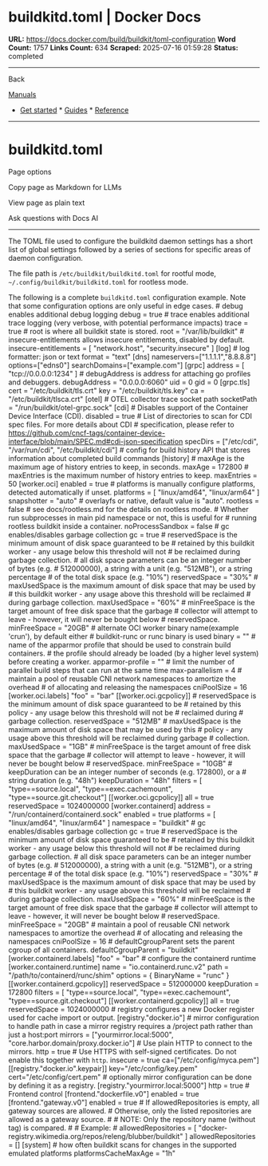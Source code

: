 # buildkitd.toml | Docker Docs

**URL:** https://docs.docker.com/build/buildkit/toml-configuration
**Word Count:** 1757
**Links Count:** 634
**Scraped:** 2025-07-16 01:59:28
**Status:** completed

---

Back

[Manuals](https://docs.docker.com/manuals/)

  * [Get started](https://docs.docker.com/get-started/)   * [Guides](https://docs.docker.com/guides/)   * [Reference](https://docs.docker.com/reference/)

* * *

# buildkitd.toml

Page options

Copy page as Markdown for LLMs

View page as plain text

Ask questions with Docs AI

* * *

The TOML file used to configure the buildkitd daemon settings has a short list of global settings followed by a series of sections for specific areas of daemon configuration.

The file path is `/etc/buildkit/buildkitd.toml` for rootful mode, `~/.config/buildkit/buildkitd.toml` for rootless mode.

The following is a complete `buildkitd.toml` configuration example. Note that some configuration options are only useful in edge cases.               # debug enables additional debug logging     debug = true     # trace enables additional trace logging (very verbose, with potential performance impacts)     trace = true     # root is where all buildkit state is stored.     root = "/var/lib/buildkit"     # insecure-entitlements allows insecure entitlements, disabled by default.     insecure-entitlements = [ "network.host", "security.insecure" ]          [log]       # log formatter: json or text       format = "text"          [dns]       nameservers=["1.1.1.1","8.8.8.8"]       options=["edns0"]       searchDomains=["example.com"]          [grpc]       address = [ "tcp://0.0.0.0:1234" ]       # debugAddress is address for attaching go profiles and debuggers.       debugAddress = "0.0.0.0:6060"       uid = 0       gid = 0       [grpc.tls]         cert = "/etc/buildkit/tls.crt"         key = "/etc/buildkit/tls.key"         ca = "/etc/buildkit/tlsca.crt"          [otel]       # OTEL collector trace socket path       socketPath = "/run/buildkit/otel-grpc.sock"          [cdi]       # Disables support of the Container Device Interface (CDI).       disabled = true       # List of directories to scan for CDI spec files. For more details about CDI       # specification, please refer to https://github.com/cncf-tags/container-device-interface/blob/main/SPEC.md#cdi-json-specification       specDirs = ["/etc/cdi", "/var/run/cdi", "/etc/buildkit/cdi"]          # config for build history API that stores information about completed build commands     [history]       # maxAge is the maximum age of history entries to keep, in seconds.       maxAge = 172800       # maxEntries is the maximum number of history entries to keep.       maxEntries = 50          [worker.oci]       enabled = true       # platforms is manually configure platforms, detected automatically if unset.       platforms = [ "linux/amd64", "linux/arm64" ]       snapshotter = "auto" # overlayfs or native, default value is "auto".       rootless = false # see docs/rootless.md for the details on rootless mode.       # Whether run subprocesses in main pid namespace or not, this is useful for       # running rootless buildkit inside a container.       noProcessSandbox = false            # gc enables/disables garbage collection       gc = true       # reservedSpace is the minimum amount of disk space guaranteed to be       # retained by this buildkit worker - any usage below this threshold will not       # be reclaimed during garbage collection.       # all disk space parameters can be an integer number of bytes (e.g.       # 512000000), a string with a unit (e.g. "512MB"), or a string percentage       # of the total disk space (e.g. "10%")       reservedSpace = "30%"       # maxUsedSpace is the maximum amount of disk space that may be used by       # this buildkit worker - any usage above this threshold will be reclaimed       # during garbage collection.       maxUsedSpace = "60%"       # minFreeSpace is the target amount of free disk space that the garbage       # collector will attempt to leave - however, it will never be bought below       # reservedSpace.       minFreeSpace = "20GB"            # alternate OCI worker binary name(example 'crun'), by default either        # buildkit-runc or runc binary is used       binary = ""       # name of the apparmor profile that should be used to constrain build containers.       # the profile should already be loaded (by a higher level system) before creating a worker.       apparmor-profile = ""       # limit the number of parallel build steps that can run at the same time       max-parallelism = 4       # maintain a pool of reusable CNI network namespaces to amortize the overhead       # of allocating and releasing the namespaces       cniPoolSize = 16            [worker.oci.labels]         "foo" = "bar"            [[worker.oci.gcpolicy]]         # reservedSpace is the minimum amount of disk space guaranteed to be         # retained by this policy - any usage below this threshold will not be         # reclaimed during # garbage collection.         reservedSpace = "512MB"         # maxUsedSpace is the maximum amount of disk space that may be used by this         # policy - any usage above this threshold will be reclaimed during garbage         # collection.         maxUsedSpace = "1GB"         # minFreeSpace is the target amount of free disk space that the garbage         # collector will attempt to leave - however, it will never be bought below         # reservedSpace.         minFreeSpace = "10GB"              # keepDuration can be an integer number of seconds (e.g. 172800), or a         # string duration (e.g. "48h")         keepDuration = "48h"         filters = [ "type==source.local", "type==exec.cachemount", "type==source.git.checkout"]       [[worker.oci.gcpolicy]]         all = true         reservedSpace = 1024000000          [worker.containerd]       address = "/run/containerd/containerd.sock"       enabled = true       platforms = [ "linux/amd64", "linux/arm64" ]       namespace = "buildkit"            # gc enables/disables garbage collection       gc = true       # reservedSpace is the minimum amount of disk space guaranteed to be       # retained by this buildkit worker - any usage below this threshold will not       # be reclaimed during garbage collection.       # all disk space parameters can be an integer number of bytes (e.g.       # 512000000), a string with a unit (e.g. "512MB"), or a string percentage       # of the total disk space (e.g. "10%")       reservedSpace = "30%"       # maxUsedSpace is the maximum amount of disk space that may be used by       # this buildkit worker - any usage above this threshold will be reclaimed       # during garbage collection.       maxUsedSpace = "60%"       # minFreeSpace is the target amount of free disk space that the garbage       # collector will attempt to leave - however, it will never be bought below       # reservedSpace.       minFreeSpace = "20GB"            # maintain a pool of reusable CNI network namespaces to amortize the overhead       # of allocating and releasing the namespaces       cniPoolSize = 16       # defaultCgroupParent sets the parent cgroup of all containers.       defaultCgroupParent = "buildkit"            [worker.containerd.labels]         "foo" = "bar"            # configure the containerd runtime       [worker.containerd.runtime]         name = "io.containerd.runc.v2"         path = "/path/to/containerd/runc/shim"         options = { BinaryName = "runc" }            [[worker.containerd.gcpolicy]]         reservedSpace = 512000000         keepDuration = 172800         filters = [ "type==source.local", "type==exec.cachemount", "type==source.git.checkout"]       [[worker.containerd.gcpolicy]]         all = true         reservedSpace = 1024000000          # registry configures a new Docker register used for cache import or output.     [registry."docker.io"]       # mirror configuration to handle path in case a mirror registry requires a /project path rather than just a host:port       mirrors = ["yourmirror.local:5000", "core.harbor.domain/proxy.docker.io"]       # Use plain HTTP to connect to the mirrors.       http = true       # Use HTTPS with self-signed certificates. Do not enable this together with `http`.       insecure = true       ca=["/etc/config/myca.pem"]       [[registry."docker.io".keypair]]         key="/etc/config/key.pem"         cert="/etc/config/cert.pem"          # optionally mirror configuration can be done by defining it as a registry.     [registry."yourmirror.local:5000"]       http = true          # Frontend control     [frontend."dockerfile.v0"]       enabled = true          [frontend."gateway.v0"]       enabled = true            # If allowedRepositories is empty, all gateway sources are allowed.       # Otherwise, only the listed repositories are allowed as a gateway source.       #        # NOTE: Only the repository name (without tag) is compared.       #       # Example:       # allowedRepositories = [ "docker-registry.wikimedia.org/repos/releng/blubber/buildkit" ]       allowedRepositories = []          [system]       # how often buildkit scans for changes in the supported emulated platforms       platformsCacheMaxAge = "1h"
